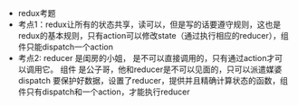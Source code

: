 - redux考题
- 考点1：redux让所有的状态共享，读可以，但是写的话要遵守规则，这也是redux的基本规则，只有action可以修改state（通过执行相应的reducer），组件只能dispatch一个action
- 考点2: reducer 是闺房的小姐， 是不可以直接调用的，只有通过action才可以调用它。
组件 是公子哥，他和reducer是不可以见面的，只可以派遣媒婆dispatch
要保护好数据，设置了reducer，提供并且精确计算状态的函数，组件只有dispatch和一个action，才能执行reducer
